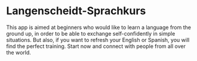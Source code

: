 # Langenscheidt-Sprachkurs
This app is aimed at beginners who would like to learn a language from the ground up, in order to be able to exchange self-confidently in simple situations.
But also, if you want to refresh your English or Spanish, you will find the perfect training. Start now and connect with people from all over the world.
